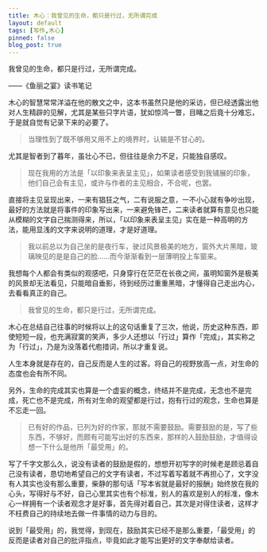 ```yaml
---
title: 木心：我曾见的生命，都只是行过，无所谓完成
layout: default
tags: [写作,木心]
pinned: false
blog_post: true
---
```



我曾见的生命，都只是行过，无所谓完成。

——《鱼丽之宴》读书笔记

木心的智慧常常洋溢在他的散文之中，这本书虽然只是他的采访，但已经透露出他对人生精辟的见解，尤其是某些只字片语，犹如惊鸿一瞥，目睹之后竟十分难忘，于是就自觉有记录下来的必要了。

>当理性到了既不够用又用不上的境界时，认输是不甘心的。

尤其是智者到了暮年，虽壮心不已，但往往是余力不足，只能独自感叹。

>现在我用的方法是「以印象来表呈主见」，如果读者感受到我铺展的印象，他们自己会有主见，或许与作者的主见相合，不合呢，也罢。

直接将主见呈现出来，一来有猖狂之气，二有说服之意，一不小心就有争吵出现，最好的方法就是将事件的印象写出来，一来避免锋芒，二来读者就算有意见也只能从模糊的文字自己揣测得来，所以，「以印象来表呈主见」实在是一种高明的方法，能用显浅的文字来说明的道理，才是好道理。

>我以前总以为自己坐的是夜行车，驶过风景极美的地方，窗外大片黑暗，玻璃映见的是是自己的脸……而今渐渐看到一层薄明投上车窗来。

我想每个人都会有类似的观感吧，只身穿行在茫茫在长夜之间，虽明知窗外是极美的风景却无法看见，只能暗自垂影，待到经历过重重黑暗，才懂得自己走出内心，去看看真正的自己。

>我曾见的生命，都只是行过，无所谓完成。

木心在总结自己往事的时候将以上的这句话重复了三次，他说，历史这种东西，即使短短一段，也充满寂寞的笑声，多少人还想以「行过」算作「完成」，其实称之为「行过」，乃是为没落着代庖措词，所以才重复说。

人生本身就是存在的，自己反而是人生的过客。将自己的视野放高一点，对生命的态度也会有所不同。

另外，生命的完成其实也算是一个虚妄的概念，终结并不是完成，无念也不是完成，死亡也不是完成，所有对生命的观望都是行过，抱有行过的观念，生命也算是不忘走一回。

>已有好的作品，已列为好的作家，那就不需要鼓励。需要鼓励的是，写了些东西，不够好，而颇有可能写出好的东西来，那样的人鼓励鼓励，才值得设想一下什么是他所「最受用」的。

写了千字文那么久，说没有读者的鼓励是假的，想想开初写字的时候老是顾忌着自己没有读者，恳切地希望自己的文字有读者，不过写着写着就不再担心了，文字没有人其实也没有那么重要，柴静的那句话「写本省就是最好的报酬」始终放在我的心头，写得好与不好，自己心里其实也有个标准，别人的喜欢是别人的标准，像木心一样拥有一个读者观念才是好事，首先得对着自己，其次是对得住读者，这样才不枉费自己的持续地去做一件事情的动力与目的。

说到「最受用」的，我觉得，到现在，鼓励其实已经不是那么重要，「最受用」的反而是读者对自己的批评指点，毕竟如此才能写出更好的文字奉献给读者。


